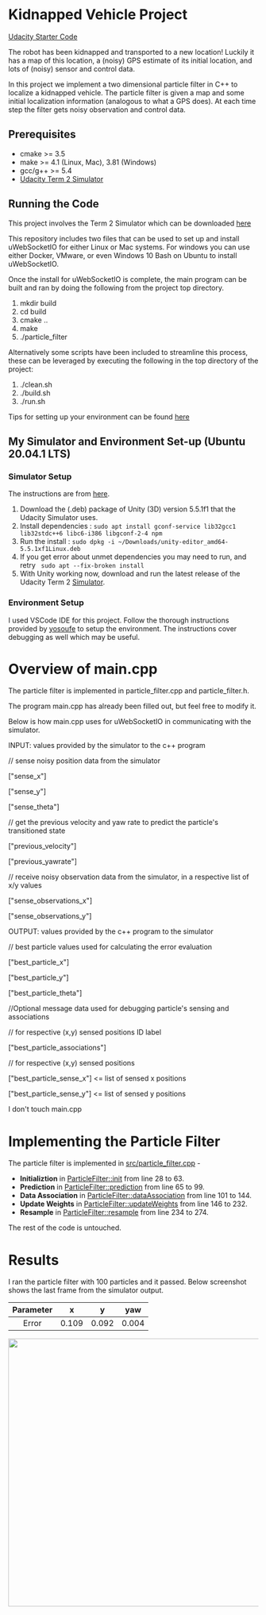 # Kidnapped Vehicle Project

[Udacity Starter Code](https://github.com/udacity/CarND-Kidnapped-Vehicle-Project)

The robot has been kidnapped and transported to a new location! Luckily it has a map of this location, a (noisy) GPS estimate of its initial location, and lots of (noisy) sensor and control data.

In this project we implement a two dimensional particle filter in C++ to localize a kidnapped vehicle. The particle filter is given a map and some initial localization information (analogous to what a GPS does). At each time step the filter gets noisy observation and control data.

## Prerequisites


* cmake >= 3.5
* make >= 4.1 (Linux, Mac), 3.81 (Windows)
* gcc/g++ >= 5.4
* [Udacity Term 2 Simulator](https://github.com/udacity/self-driving-car-sim/releases)



## Running the Code
This project involves the Term 2 Simulator which can be downloaded [here](https://github.com/udacity/self-driving-car-sim/releases)

This repository includes two files that can be used to set up and install uWebSocketIO for either Linux or Mac systems. For windows you can use either Docker, VMware, or even Windows 10 Bash on Ubuntu to install uWebSocketIO.

Once the install for uWebSocketIO is complete, the main program can be built and ran by doing the following from the project top directory.

1. mkdir build
2. cd build
3. cmake ..
4. make
5. ./particle_filter

Alternatively some scripts have been included to streamline this process, these can be leveraged by executing the following in the top directory of the project:

1. ./clean.sh
2. ./build.sh
3. ./run.sh

Tips for setting up your environment can be found [here](https://classroom.udacity.com/nanodegrees/nd013/parts/40f38239-66b6-46ec-ae68-03afd8a601c8/modules/0949fca6-b379-42af-a919-ee50aa304e6a/lessons/f758c44c-5e40-4e01-93b5-1a82aa4e044f/concepts/23d376c7-0195-4276-bdf0-e02f1f3c665d)

## My Simulator and Environment Set-up (Ubuntu 20.04.1 LTS)

### Simulator Setup

The instructions are from [here](https://medium.com/@kaigo/how-to-install-udacitys-self-driving-car-simulator-on-ubuntu-20-04-14331806d6dd).

1. Download the (.deb) package of Unity (3D) version 5.5.1f1 that the Udacity Simulator uses. 
2. Install dependencies : `sudo apt install gconf-service lib32gcc1 lib32stdc++6 libc6-i386 libgconf-2-4 npm`
3. Run the install : `sudo dpkg -i ~/Downloads/unity-editor_amd64-5.5.1xf1Linux.deb`
4. If you get error about unmet dependencies you may need to run, and retry ` sudo apt --fix-broken install` 
5. With Unity working now, download and run the latest release of the Udacity Term 2 [Simulator](https://github.com/udacity/self-driving-car-sim/releases). 

### Environment Setup

I used VSCode IDE for this project. Follow the thorough instructions provided by [yosoufe](https://gist.github.com/yosoufe/dd37284b7319c484dd77e42947fc82b7) to setup the environment. The instructions cover debugging as well which may be useful.

# Overview of main.cpp

The particle filter is implemented in particle_filter.cpp and particle_filter.h. 

The program main.cpp has already been filled out, but feel free to modify it.

Below is how main.cpp uses for uWebSocketIO in communicating with the simulator.

INPUT: values provided by the simulator to the c++ program

// sense noisy position data from the simulator

["sense_x"]

["sense_y"]

["sense_theta"]

// get the previous velocity and yaw rate to predict the particle's transitioned state

["previous_velocity"]

["previous_yawrate"]

// receive noisy observation data from the simulator, in a respective list of x/y values

["sense_observations_x"]

["sense_observations_y"]


OUTPUT: values provided by the c++ program to the simulator

// best particle values used for calculating the error evaluation

["best_particle_x"]

["best_particle_y"]

["best_particle_theta"]

//Optional message data used for debugging particle's sensing and associations

// for respective (x,y) sensed positions ID label

["best_particle_associations"]

// for respective (x,y) sensed positions

["best_particle_sense_x"] <= list of sensed x positions

["best_particle_sense_y"] <= list of sensed y positions

I don't touch main.cpp

# Implementing the Particle Filter

The particle filter is implemented in [src/particle_filter.cpp](https://github.com/prasadshingne/CarND-Kidnapped-Vehicle-Project/blob/master/src/particle_filter.cpp) -

* **Initializtion** in [ParticleFilter::init](https://github.com/prasadshingne/CarND-Kidnapped-Vehicle-Project/blob/1c8effc04d2ab72c25f1b84bf3f41bacb677df5a/src/particle_filter.cpp#L28) from line 28 to 63.
* **Prediction** in [ParticleFilter::prediction](https://github.com/prasadshingne/CarND-Kidnapped-Vehicle-Project/blob/1c8effc04d2ab72c25f1b84bf3f41bacb677df5a/src/particle_filter.cpp#L65) from line 65 to 99.
* **Data Association** in [ParticleFilter::dataAssociation](https://github.com/prasadshingne/CarND-Kidnapped-Vehicle-Project/blob/1c8effc04d2ab72c25f1b84bf3f41bacb677df5a/src/particle_filter.cpp#L101) from line 101 to 144.
* **Update Weights** in [ParticleFilter::updateWeights](https://github.com/prasadshingne/CarND-Kidnapped-Vehicle-Project/blob/1c8effc04d2ab72c25f1b84bf3f41bacb677df5a/src/particle_filter.cpp#L146) from line 146 to 232.
* **Resample** in [ParticleFilter::resample](https://github.com/prasadshingne/CarND-Kidnapped-Vehicle-Project/blob/1c8effc04d2ab72c25f1b84bf3f41bacb677df5a/src/particle_filter.cpp#L234) from line 234 to 274.

The rest of the code is untouched.

# Results

I ran the particle filter with 100 particles and it passed. Below screenshot shows the last frame from the simulator output.

| Parameter    |      x       |       y      |     yaw      |
|:------------:|:------------:|:------------:|:------------:|
|    Error     |    0.109     |     0.092    |     0.004    |


<img src="https://github.com/prasadshingne/CarND-Kidnapped-Vehicle-Project/tree/master/output_files/pf100_lastframe.jpg" width="960" height="540"/>






